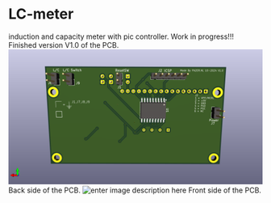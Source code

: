 # LC-meter
 induction and capacity meter with pic controller.
  Work in progress!!!
  Finished version V1.0 of the PCB.
 ![Backside of the PCB](Pictures/LC-meter_pcb_back.png)
 Back side of the PCB.
 ![enter image description here](https://github.com/PA2ER/LC-meter/tree/main/Pictures/LC-meter_pcb_front.png)
 Front side of the PCB.
<!--stackedit_data:
eyJoaXN0b3J5IjpbLTc5MzQ5NDExM119
-->